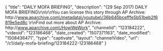 {
    "title": "DAILY MOFA BRIEFING",
    "description": "(29 Sep 2017) DAILY MOFA BRIEFING\r\n\r\nYou can license this story through AP Archive: http:\/\/www.aparchive.com\/metadata\/youtube\/36b645bcefffe5b51beb2f6819e5ed8c \r\nFind out more about AP Archive: http:\/\/www.aparchive.com\/HowWeWork",
    "channelid": "123184222",
    "videoid": "123186468",
    "date_created": "1507371163",
    "date_modified": "1508436471",
    "type": "captivate",
    "layout": "channelVideo",
    "url": "\/c1\/daily-mofa-briefing\/123184222-123186468"
}